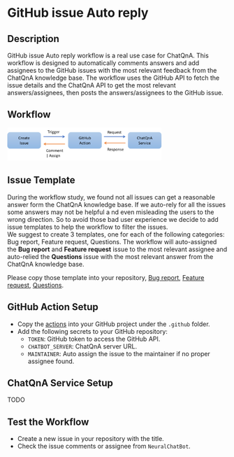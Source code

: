 # GitHub issue Auto reply

## Description
GitHub issue Auto reply workflow is a real use case for ChatQnA. 
This workflow is designed to automatically comments answers and add assignees to the GitHub issues with the most relevant feedback from the ChatQnA knowledge base. 
The workflow uses the GitHub API to fetch the issue details and the ChatQnA API to get the most relevant answers/assignees, then posts the answers/assignees to the GitHub issue.

## Workflow

<img src="auto-reply.png" width = "70%" />

## Issue Template 
During the workflow study, we found not all issues can get a reasonable answer form the ChatQnA knowledge base. If we auto-rely for all the issues some answers may not be helpful a
nd even misleading the users to the wrong direction. So to avoid those bad user experience we decide to add issue templates to help the workflow to filter the issues.  
We suggest to create 3 templates, one for each of the following categories: Bug report, Feature request, Questions. 
The workflow will auto-assigned the **Bug report** and **Feature request** issue to the most relevant assignee and auto-relied the **Questions** issue with the most relevant answer from the ChatQnA knowledge base.

Please copy those template into your repository, [Bug report](), [Feature request](), [Questions]().

## GitHub Action Setup
- Copy the [actions](./actions) into your GitHub project under the `.github` folder.
- Add the following secrets to your GitHub repository:
  - `TOKEN`: GitHub token to access the GitHub API.
  - `CHATBOT_SERVER`: ChatQnA server URL.
  - `MAINTAINER`: Auto assign the issue to the maintainer if no proper assignee found.

## ChatQnA Service Setup
TODO

## Test the Workflow
- Create a new issue in your repository with the title.
- Check the issue comments or assignee from `NeuralChatBot`.